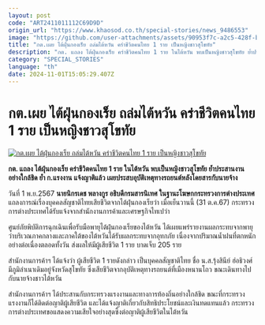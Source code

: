 ```yaml
---
layout: post
code: "ART2411011112C69D9D"
origin_url: "https://www.khaosod.co.th/special-stories/news_9486553"
image: "https://github.com/user-attachments/assets/90953f7c-a2c5-428f-b01e-58f17321ca26"
title: "กต.เผย ไต้ฝุ่นกองเร็ย ถล่มไต้หวัน คร่าชีวิตคนไทย 1 ราย เป็นหญิงชาวสุโขทัย"
description: "กต. แถลง ไต้ฝุ่นกองเร็ย คร่าชีวิตคนไทย 1 ราย ในไต้หวัน พบเป็นหญิงชาวสุโขทัย ย้ำประสานงานอย่างใกล้ชิด ย้ำ ก.แรงงาน แจ้งญาติแล้ว เผยประสบอุบัติเหตุทางรถยนต์หลังโดยสารกับนายจ้าง"
category: "SPECIAL_STORIES"
language: "th"
date: 2024-11-01T15:05:29.407Z
---
```


# กต.เผย ไต้ฝุ่นกองเร็ย ถล่มไต้หวัน คร่าชีวิตคนไทย 1 ราย เป็นหญิงชาวสุโขทัย

[![กต.เผย ไต้ฝุ่นกองเร็ย ถล่มไต้หวัน คร่าชีวิตคนไทย 1 ราย เป็นหญิงชาวสุโขทัย](https://www.khaosod.co.th/wpapp/uploads/2024/11/dead.jpg "กต.เผย ไต้ฝุ่นกองเร็ย ถล่มไต้หวัน คร่าชีวิตคนไทย 1 ราย เป็นหญิงชาวสุโขทัย")](https://www.khaosod.co.th/wpapp/uploads/2024/11/dead.jpg)

**กต. แถลง ไต้ฝุ่นกองเร็ย คร่าชีวิตคนไทย 1 ราย ในไต้หวัน พบเป็นหญิงชาวสุโขทัย ย้ำประสานงานอย่างใกล้ชิด ย้ำ ก.แรงงาน แจ้งญาติแล้ว เผยประสบอุบัติเหตุทางรถยนต์หลังโดยสารกับนายจ้าง**

วันที่ 1 พ.ย.2567 **นายนิกรเดช พลางกูร อธิบดีกรมสารนิเทศ ในฐานะโฆษกกระทรวงการต่างประเทศ** แถลงการณ์เรื่องบุคคลสัญชาติไทยเสียชีวิตจากไต้ฝุ่นกองเร็ยว่า เมื่อเย็นวานนี้ (31 ต.ค.67) กระทรวงการต่างประเทศได้รับแจ้งจากสำนักงานการค้าและเศรษฐกิจไทเปว่า

ศูนย์ภัยพิบัติการฉุกเฉินเพื่อรับมือพายุไต้ฝุ่นกองเร็ยของไต้หวัน ได้เผยแพร่รายงานผลกระทบจากพายุว่าบริเวณภาคกลางและภาคใต้ของไต้หวันได้รับผลกระทบจากอุทกภัย เนื่องจากปริมาณน้ำฝนที่ตกหนักอย่างต่อเนื่องตลอดทั้งวัน ส่งผลให้มีผู้เสียชีวิต 1 ราย บาดเจ็บ 205 ราย

สำนักงานการค้าฯ ได้แจ้งว่า ผู้เสียชีวิต 1 รายดังกล่าว เป็นบุคคลสัญชาติไทย ชื่อ น.ส.รุ้งสินีย์ ฮ่อธิวงศ์ มีภูมิลำเนาเดิมอยู่จังหวัดสุโขทัย ซึ่งเสียชีวิตจากอุบัติเหตุทางรถยนต์ที่เมืองหนานโถว ขณะเดินทางไปกับนายจ้างชาวไต้หวัน

สำนักงานการค้าฯ ได้ประสานกับกระทรวงแรงงานและทางการท้องถิ่นอย่างใกล้ชิด ขณะที่กระทรวงแรงงานก็ได้ติดต่อญาติผู้เสียชีวิต และได้แจ้งญาติเกี่ยวกับสิทธิประโยชน์และเงินทดแทนแล้ว กระทรวงการต่างประเทศขอแสดงความเสียใจอย่างสุดซึ้งต่อญาติผู้เสียชีวิตในไต้หวัน